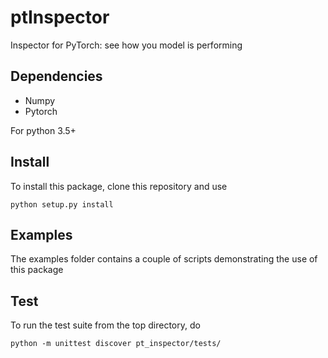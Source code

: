 ptInspector
===========
Inspector for PyTorch: see how you model is performing


Dependencies
------------
 - Numpy
 - Pytorch
 
For python 3.5+
 
Install
-------
 To install this package, clone this repository and use

    python setup.py install
    
Examples
--------
The examples folder contains a couple of scripts demonstrating the use of 
this package

Test
----
To run the test suite from the top directory, do
    
    python -m unittest discover pt_inspector/tests/



 
 


